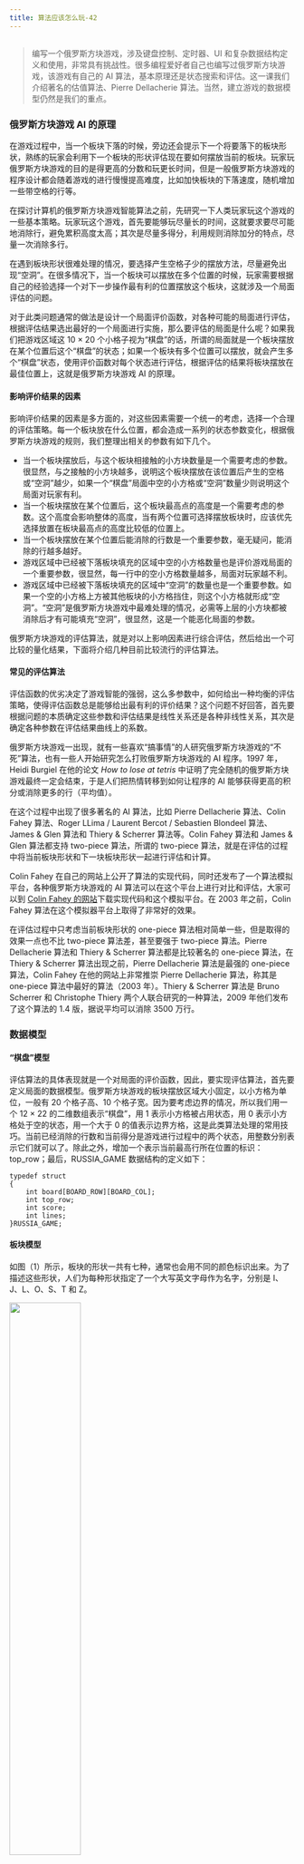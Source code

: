 ```yaml
---
title: 算法应该怎么玩-42
---
```

<article id="topicContainer" class="column_content"><h2 class="topic_title"></h2><div><blockquote>
  <p>编写一个俄罗斯方块游戏，涉及键盘控制、定时器、UI 和复杂数据结构定义和使用，非常具有挑战性。很多编程爱好者自己也编写过俄罗斯方块游戏，该游戏有自己的 AI 算法，基本原理还是状态搜索和评估。这一课我们介绍著名的估值算法、Pierre Dellacherie 算法。当然，建立游戏的数据模型仍然是我们的重点。</p>
</blockquote>
<h3 id="ai">俄罗斯方块游戏 AI 的原理</h3>
<p>在游戏过程中，当一个板块下落的时候，旁边还会提示下一个将要落下的板块形状，熟练的玩家会利用下一个板块的形状评估现在要如何摆放当前的板块。玩家玩俄罗斯方块游戏的目的是得更高的分数和玩更长时间，但是一般俄罗斯方块游戏的程序设计都会随着游戏的进行慢慢提高难度，比如加快板块的下落速度，随机增加一些带空格的行等。</p>
<p>在探讨计算机的俄罗斯方块游戏智能算法之前，先研究一下人类玩家玩这个游戏的一些基本策略。玩家玩这个游戏，首先要能够玩尽量长的时间，这就要求要尽可能地消除行，避免累积高度太高；其次是尽量多得分，利用规则消除加分的特点，尽量一次消除多行。</p>
<p>在遇到板块形状很难处理的情况，要选择产生空格子少的摆放方法，尽量避免出现“空洞”。在很多情况下，当一个板块可以摆放在多个位置的时候，玩家需要根据自己的经验选择一个对下一步操作最有利的位置摆放这个板块，这就涉及一个局面评估的问题。</p>
<p>对于此类问题通常的做法是设计一个局面评价函数，对各种可能的局面进行评估，根据评估结果选出最好的一个局面进行实施，那么要评估的局面是什么呢？如果我们把游戏区域这 10 × 20 个小格子视为“棋盘”的话，所谓的局面就是一个板块摆放在某个位置后这个“棋盘”的状态；如果一个板块有多个位置可以摆放，就会产生多个“棋盘”状态，使用评价函数对每个状态进行评估，根据评估的结果将板块摆放在最佳位置上，这就是俄罗斯方块游戏 AI 的原理。</p>
<h4 id="">影响评价结果的因素</h4>
<p>影响评价结果的因素是多方面的，对这些因素需要一个统一的考虑，选择一个合理的评估策略。每一个板块放在什么位置，都会造成一系列的状态参数变化，根据俄罗斯方块游戏的规则，我们整理出相关的参数有如下几个。</p>
<ul>
<li>当一个板块摆放后，与这个板块相接触的小方块数量是一个需要考虑的参数。很显然，与之接触的小方块越多，说明这个板块摆放在该位置后产生的空格或“空洞”越少，如果一个“棋盘”局面中空的小方格或“空洞”数量少则说明这个局面对玩家有利。</li>
<li>当一个板块摆放在某个位置后，这个板块最高点的高度是一个需要考虑的参数。这个高度会影响整体的高度，当有两个位置可选择摆放板块时，应该优先选择放置在板块最高点的高度比较低的位置上。</li>
<li>当一个板块摆放在某个位置后能消除的行数是一个重要参数，毫无疑问，能消除的行越多越好。</li>
<li>游戏区域中已经被下落板块填充的区域中空的小方格数量也是评价游戏局面的一个重要参数，很显然，每一行中的空小方格数量越多，局面对玩家越不利。</li>
<li>游戏区域中已经被下落板块填充的区域中“空洞”的数量也是一个重要参数。如果一个空的小方格上方被其他板块的小方格挡住，则这个小方格就形成“空洞”。“空洞”是俄罗斯方块游戏中最难处理的情况，必需等上层的小方块都被消除后才有可能填充“空洞”，很显然，这是一个能恶化局面的参数。</li>
</ul>
<p>俄罗斯方块游戏的评估算法，就是对以上影响因素进行综合评估，然后给出一个可比较的量化结果，下面将介绍几种目前比较流行的评估算法。</p>
<h4 id="-1">常见的评估算法</h4>
<p>评估函数的优劣决定了游戏智能的强弱，这么多参数中，如何给出一种均衡的评估策略，使得评估函数总是能够给出最有利的评价结果？这个问题不好回答，首先要根据问题的本质确定这些参数和评估结果是线性关系还是各种非线性关系，其次是确定各种参数在评估结果曲线上的系数。</p>
<p>俄罗斯方块游戏一出现，就有一些喜欢“搞事情”的人研究俄罗斯方块游戏的“不死”算法，也有一些人开始研究怎么打败俄罗斯方块游戏的 AI 程序。1997 年，Heidi Burgiel 在他的论文 <em>How to lose at tetris</em> 中证明了完全随机的俄罗斯方块游戏最终一定会结束，于是人们把热情转移到如何让程序的 AI 能够获得更高的积分或消除更多的行（平均值）。</p>
<p>在这个过程中出现了很多著名的 AI 算法，比如 Pierre Dellacherie 算法、Colin Fahey 算法、Roger LLima / Laurent Bercot / Sebastien Blondeel 算法、James &amp; Glen 算法和 Thiery &amp; Scherrer 算法等。Colin Fahey 算法和 James &amp; Glen 算法都支持 two-piece 算法，所谓的 two-piece 算法，就是在评估的过程中将当前板块形状和下一块板块形状一起进行评估和计算。</p>
<p>Colin Fahey 在自己的网站上公开了算法的实现代码，同时还发布了一个算法模拟平台，各种俄罗斯方块游戏的 AI 算法可以在这个平台上进行对比和评估，大家可以到 <a href="http://colinfahey.com">Colin Fahey 的网站</a>下载实现代码和这个模拟平台。在 2003 年之前，Colin Fahey 算法在这个模拟器平台上取得了非常好的效果。</p>
<p>在评估过程中只考虑当前板块形状的 one-piece 算法相对简单一些，但是取得的效果一点也不比 two-piece 算法差，甚至要强于 two-piece 算法。Pierre Dellacherie 算法和 Thiery &amp; Scherrer 算法都是比较著名的 one-piece 算法，在 Thiery &amp; Scherrer 算法出现之前，Pierre Dellacherie 算法是最强的 one-piece 算法，Colin Fahey 在他的网站上非常推崇 Pierre Dellacherie 算法，称其是 one-piece 算法中最好的算法（2003 年）。Thiery &amp; Scherrer 算法是 Bruno Scherrer 和 Christophe Thiery 两个人联合研究的一种算法，2009 年他们发布了这个算法的 1.4 版，据说平均可以消除 3500 万行。</p>
<h3 id="-2">数据模型</h3>
<h4 id="-3">“棋盘”模型</h4>
<p>评估算法的具体表现就是一个对局面的评价函数，因此，要实现评估算法，首先要定义局面的数据模型。俄罗斯方块游戏的板块摆放区域大小固定，以小方格为单位，一般有 20 个格子高、10 个格子宽。因为要考虑边界的情况，所以我们用一个 12 × 22 的二维数组表示“棋盘”，用 1 表示小方格被占用状态，用 0 表示小方格处于空的状态，用一个大于 0 的值表示边界方格，这是此类算法处理的常用技巧。当前已经消除的行数和当前得分是游戏进行过程中的两个状态，用整数分别表示它们就可以了。除此之外，增加一个表示当前最高行所在位置的标识：top_row；最后，RUSSIA_GAME 数据结构的定义如下：</p>
<pre><code class="c++ language-c++">typedef struct
{
    int board[BOARD_ROW][BOARD_COL];
    int top_row;
    int score;
    int lines;
}RUSSIA_GAME;
</code></pre>
<h4 id="-4">板块模型</h4>
<p>如图（1）所示，板块的形状一共有七种，通常也会用不同的颜色标识出来。为了描述这些形状，人们为每种形状指定了一个大写英文字母作为名字，分别是 I、J、L、O、S、T 和 Z。</p>
<p><img src="https://images.gitbook.cn/4e98bf30-08ef-11e9-84c5-8d0ac317b8b0"  width = "50%" /></p>
<p>图（1）俄罗斯方块图形示意图</p>
<p>每种形状的板块通过旋转可以产生几种不同的形态，O 型板块不管如何旋转都只有一种形态；I、S 和 Z 型板块通过旋转可以产生两种形态；L、J 和 T 型板块通过旋转可以产生 4 种形态。通过观察，可以发现每种板块形状无论怎么旋转，都不会超过 4 × 4 个小格子的空间，因此我们用一个 4 × 4 的矩阵描述这些形状经过旋转产生的各种形态，如图（2）所示，灰色显示的小方块表示板块的形状以及板块旋转可能产生的形态。</p>
<p><img src="https://images.gitbook.cn/60b0b470-08ef-11e9-aed2-d1df6adec5a5"  width = "60%" /></p>
<p>图（2）板块形状数据定义示意图</p>
<p>由小方块组成的 4 × 4 矩阵一般用二维数组定义，这样，每种板块的形态的定义如 B_SHAPE 所示，其中 shape[][] 是个 4 × 4 的二维数组，每个位置的值如果是 1 表示这个位置被板块占用，对应图（2）中的灰色方格位置，0 表示这个位置是空，对应图（2）中的白色方格位置。width 和 height 是板块形状当前的宽和高，以 I 板块为例，其第一个形态的宽就是 4，高是 1，其第二个形态的宽就是 1，高是 4。</p>
<pre><code class="c++ language-c++">typedef struct 
{
    int shape[SHAPE_BOX][SHAPE_BOX];
    int width;
    int height;
}B_SHAPE;
</code></pre>
<p>由于板块的旋转，一种板块可以有多个形态。我们定义 R_SHAPE 数据模型表示一种板块的所有形态信息，r_count 是这个板块旋转时可能产生的不同形态的个数，对于 O 型板块来说，r_count 就是 1，对于 T 型板块来说，r_count 就是 4。shape_r 是一个最大长度为 4 的数组，存放 r_count 对应的每一种旋转形态。</p>
<pre><code class="c++ language-c++">typedef struct tagRShape
{
    B_SHAPE shape_r[MAX_SHAPE_R];
    int r_count;
}R_SHAPE;
</code></pre>
<p>根据以上数据结构定义，用 7 个 R_SHAPE 类型元素组成的数组存放事先准备好的板块旋转形态数据表，算法实现过程中需要引用这些数据时，首先根据板块的形状编号从 R_SHAPE 数组中找到板块对应的 R_SHAPE 数据，然后就可以根据旋转角度找到 R_SHAPE 数据中对应的 B_SHAPE 数据。如果要穷举 R_SHAPE 板块的所有旋转状态，只需遍历 shape_r 数组即可，这个数据表的部分内容如下所示：</p>
<pre><code class="c++ language-c++">typedef struct
{
    B_SHAPE shape_r[MAX_SHAPE_R];
    int r_count;
}R_SHAPE;
</code></pre>
<h3 id="pierredellacherie">Pierre Dellacherie 算法</h3>
<p>前面介绍“俄罗斯方块游戏 AI 原理”的时候，介绍了一些评价俄罗斯方块游戏局面的参数，但是这些参数都是一些抽象的，如何具体使用这些参数进行评估计算呢？对于这些参数，不同的算法有不同的使用策略，本节要介绍的 Pierre Dellacherie 评价算法就是其中一种评价策略。2003 年，法国人 Pierre Dellacherie 在 Colin Fahey 的平台上提交了一种 one-piece 算法，该算法的结果超过了 Colin Fahey 算法，取得了平均消除 65 万行的成绩，成为 2003 年智能程度最高的 one-piece 人工智能算法。</p>
<h4 id="pierredellacherie-1">Pierre Dellacherie 算法的基本概念</h4>
<p>Pierre Dellacherie 算法将影响俄罗斯方块游戏的抽象参数转化为 6 种具体的属性，并详细定义了这 6 种属性，具体如下。</p>
<ul>
<li>landingHeight：指当前板块放置后，板块中点距离游戏区域底部的距离（以小方格为单位）。</li>
<li>erodedPieceCellsMetric：这是消除参数的体现，它代表的是消去行数与当前摆放的板块中被消去的小方格数的乘积。</li>
<li>boardRowTransitions：如果把每一行中的小方格从有小方块填充到无小方块，或从无小方块到有小方块填充视作一次“变换”的话，这个属性就是各行中发生变换的次数之和。</li>
<li>boardColTransitions：关于“变换”的定义和 boardRowTransitions 一样，只是以列为单位统计变换的次数。</li>
<li>boardBuriedHoles：各列中“空洞”的小方格数之和。</li>
<li>boardWells：各列中“井”的深度连加之和。</li>
</ul>
<p>landingHeight 属性比较简单，无需多做说明。erodedPieceCellsMetric 属性体现了消除参数的影响，能消除一行，肯定是一种好的结果，但是如果单纯的考虑消除，会导致一些“不理智的选择”。如图（3）所示，在出现图（3-a）的局面时，最好的选择其实是图（3-c），但是如果评价算法给消除一个太高的评价，则会导致出现图（3-b）的选择，虽然消除了一行，但是产生了一个“空洞”。</p>
<p><img src="https://images.gitbook.cn/7350c570-08ef-11e9-8d41-0bd0032d62d4"  width = "60%" /></p>
<p>图（3）单纯考虑消除产生的不理智结果</p>
<p>Pierre Dellacherie 算法对消除参数进行了适当的折中处理，考虑到每个板块由四个小方块组成（图（2）中的灰色小格子），如果能同时将这个板块的四个小方块都消除，其结果就是“消除的行数 × 4”，将取得明显优势。但是如果只能消除一个小方块，其结果就是 1 倍关系，所产生的影响很容易被形成一个“空洞”或引起一次“变换”所抵消，这样就可以避免类似图（3）所示的例子中的那种“不理智”的选择。boardRowTransitions 和 boardColTransitions 属性反映的是小方块摆放的紧密程度，这个也比较容易理解，小方块摆放的越紧密，期间的空格就越少，小方格状态之间的变换就越少。</p>
<blockquote>
  <p>但是需要注意一点，这种变换要考虑边界因素。可以这样理解，如果紧邻边界的行或列是空小方格，则视为一次“变换”，即边界作为被填充的小方格参与计算。</p>
</blockquote>
<p><img src="https://images.gitbook.cn/843591e0-08ef-11e9-84c5-8d0ac317b8b0"  width = "60%" /></p>
<p>图（4）“空洞”和“井”示意图</p>
<p>boardBuriedHoles 是一列中“空洞”的小方格数量之和。所谓的“空洞”就是某一列中顶端被小方块填堵住的空小方格，如图（4-a）所示，红色方框标识的就是“空洞”。形成空洞是俄罗斯方块游戏中最坏的局面，要极力避免这种情况，因此 Pierre Dellacherie 算法给“空洞”的系数是 −4。boardWells 是“井”的深度连加之和，首先来定义什么是“井”，“井”就是两边（包括边界）都由方块填充的空列，图（4-b）就是很多资料上常引用的“井”的示意图，其中蓝色方框标识的就是两个“井”。“井”的评价记分采用的是连加求和，一个“井”中连续的空小方格有 1 个就计  1，有两个就计 1 + 2 = 3，有三个就计 1 + 2 + 3 = 6，以此类推，如（4-b）中两个“井”的记分之和就是（1 + 2）+（ 1 + 2 + 3）= 9。</p>
<h4 id="pierredellacherie-2">Pierre Dellacherie 估值函数原理</h4>
<p>Pierre Dellacherie 算法的评估函数就是将以上述 6 个属性作为输入参数，采用线性组合的方式，计算出最后的评估值，其计算公式如下：</p>
<p>value = −landingHeight + erodedPieceCellsMetric − boardRowTransitions − boardColTransitions − (4 × boardBuriedHoles) − boardWells</p>
<p>对每个局面计算应用上述公式计算 value 值，取最大的一个作为最后的选择。如果两个局面的评分相同怎么办？两个局面的 value 值相同是一种很普遍的情况，为此 Pierre Dellacherie 算法又定义了一个优先度的概念，当两个局面的 value 值相同时，取优先度大的那个作为最后的选择。优先度的定义如下：</p>
<p>如果板块摆放在游戏区域的左侧（1 ~ 5 列）：</p>
<p>​      priority = 100 × 板块需要水平平移次数 + 10 + 板块需要旋转的次数</p>
<p>如果板块摆放在游戏区域的右侧（6 ~ 10 列）：</p>
<p>​      priority = 100 × 板块需要水平平移次数 + 板块需要旋转的次数</p>
<p>假如游戏中新的板块总是从游戏区域的中间开始落下，那么“板块需要水平平移次数”就是将板块摆放在所选位置时需要水平移动多少个小方格。每个板块最终摆放在指定位置后，其形态不一定就是初始形态，可能需要做一些旋转操作才能以此形态放置，这些旋转操作的次数就是“板块需要旋转的次数”。</p>
<p>以上就是 Pierre Dellacherie 评估算法的核心内容，主要就是 value 计算公式所代表的评估函数，正是这个估值计算公式决定了俄罗斯方块游戏 AI 的智能。</p>
<h4 id="pierredellacherie-3">Pierre Dellacherie 算法实现</h4>
<p>Pierre Dellacherie 估值算法的原理并不复杂，要实现这个算法的关键是识别出游戏局面中的 6 种属性，每种属性需要一个计算函数，这些函数有类似的接口，如下所示。game 是游戏的局面（状态），bs 是板块形状数据，row 是选中放置板块的行，col 是选中放置板块的列。</p>
<pre><code class="c++ language-c++">int Get_XXXXX(RUSSIA_GAME *game, B_SHAPE *bs, int row, int col)
{
    ......
}
</code></pre>
<h5 id="landingheight"><strong>landingHeight</strong></h5>
<p>首先是 landingHeight，这个非常简单，由于数组的下标 row 与高度是反对称的，需要做个取反计算。</p>
<pre><code class="c++ language-c++">int GetLandingHeight(RUSSIA_GAME *game, B_SHAPE *bs, int row, int col)
{
    return (GAME_ROW - row);
}
</code></pre>
<h5 id="erodedpiececellsmetric"><strong>erodedPieceCellsMetric</strong></h5>
<p>GetErodedPieceCellsMetric() 的算法实现也很简单，就是从 top_row 开始遍历所有的行，如果发现某一行可以消除，则计算当前板块形状中有多少小方块属于这一行。erodedRow 记录可以消除多少行，erodedShape 记录消除的小格子中有多少小方块是属于当前摆放的板块 bs 上，最后返回它们的乘积。</p>
<p>erodedRow 比较容易理解，erodedShape 的计数如果前面没有看懂，这里我再啰嗦一下。无论形状如何，每个板块上都有四个小格子（自己看图（2）来理解），如果这个板块放下去以后，这个板块上的小格子随着行的消除能够被消除的个数就是 erodedShape。</p>
<p>一般来说，板块放置后，如果一行都不能消除，这个函数就返回 0。只要能消除一行，这个板块上至少能被消除一个小格子，理解一下，毕竟是这个板块摆放导致的消除嘛。如果运气好（技术好才对），这个板块放下去后，随着行的消除，自己也被完全消除，也就是说，新落下的这个板块没有给局面增加任何负担，当然要给与加倍的奖励。想象一下，你留了一个很深的“井”，这时候来了个“I”形板块，这酸爽，一下子消 4 行，并且这个“I”形板块的四个小格子也跟着被消除了，这个评估得分就是 4 × 4 = 16 分。IsFullRowStatus() 判断一行是否被填满，实现很简单，GitHub 上自己看。</p>
<pre><code class="c++ language-c++">int GetErodedPieceCellsMetric(RUSSIA_GAME *game, B_SHAPE *bs, int row, int col)
{
    int erodedRow = 0; //本次能消除的行数
    int erodedShape = 0; //当前板块 bs 中的小格子本次被消除了几块
    int i = game-&gt;top_row; //从当前最高行开始向下逐行搜索
    while(i &lt; GAME_ROW)
    {
        if(IsFullRowStatus(game, i)) //这行是否填满
        {
            erodedRow++;
            if((i &gt;= row) &amp;&amp; (i &lt;= (row + bs-&gt;height)))
            {
                int sline = i - row;
                for(int j = 0; j &lt; bs-&gt;width; j++)
                {
                    if(bs-&gt;shape[sline][j] != 0)
                    {
                        erodedShape++;
                    }
                }
            }
        }
        i++;
    }

    return (erodedRow * erodedShape);
}
</code></pre>
<h5 id="boardrowtransitionsboardcoltransitions"><strong>boardRowTransitions和boardColTransitions</strong></h5>
<p>boardRowTransitions 和 boardColTransitions 的计算也非常简单。以 GetBoardRowTransitions() 函数的计算为例，从 top_row 开始遍历所有的行，对每一行统计“变换”。统计从左边界开始到右边界结束，注意这个算法里列下标是从 0 开始的，因为要从 board 区域中的边界开始计算，计算 boardColTransitions 的算法实现与 GetBoardRowTransitions() 函数类似，指示将遍历方法从按照行遍历改成按照列遍历。</p>
<pre><code class="c++ language-c++">int GetBoardRowTransitions(RUSSIA_GAME *game, B_SHAPE *bs, int row, int col)
{
    int transitions = 0;
    for(int i = game-&gt;top_row; i &lt; GAME_ROW; i++)  //每一行
    {
        for(int j = 0; j &lt; (BOARD_COL - 1); j++)
        {
            //小格子发生从“填充”到“空”的变化
            if((game-&gt;board[i + 1][j] != 0)&amp;&amp;(game-&gt;board[i + 1][j + 1] == 0)) 
            {
                transitions++;
            }
            //小格子发生从“空”到“填充”的变化
            if((game-&gt;board[i + 1][j] == 0)&amp;&amp;(game-&gt;board[i + 1][j + 1] != 0)) 
            {
                transitions++;
            }
        }
    }

    return transitions;
}
</code></pre>
<h5 id="boardburiedholes"><strong>boardBuriedHoles</strong></h5>
<p>“空洞”是一个很关键的属性，但是计算 boardBuriedHoles 的算法并不复杂。遍历 board 的每一列，对每一列从 top_row 开始找第一个填充的小方块（第一个 while 循环），找到之后在继续找这个小方块之下所有的空小方格，统计它们的数量之和（第二个 while 循环）。</p>
<pre><code class="c++ language-c++">int GetBoardBuriedHoles(RUSSIA_GAME *game, B_SHAPE *bs, int row, int col)
{
    int holes = 0;
    for(int j = 0; j &lt; GAME_COL; j++)
    {
        int i = game-&gt;top_row;
        while((game-&gt;board[i + 1][j + 1] == 0) &amp;&amp; (i &lt; GAME_ROW))
            i++;
        while(i &lt; GAME_ROW)
        {
            if(game-&gt;board[i + 1][j + 1] == 0)
            {
                holes++;
            }
            i++;
        }
    }

    return holes;
}
</code></pre>
<h5 id="boardwells"><strong>boardWells</strong></h5>
<p>“井”的计算仍然以列为单位进行扫描，对每一列从 top_row 开始处理，如果某个小方格是空状态，但是其左右相邻的两列（包括边界）都是填充的小方格，则统计井深的 wells 计数器 +1。当遇到一个小方块是填充状态时，一个井深的统计结束，根据 wells 计数器计算 sum，然后 wells 计数器清0，准备继续统计下一个“井”的深度。</p>
<p>关于“井”的积分，前面介绍过，“井”的得分与深度有关，如果“井”深是 n，则得分就是从 1 加到 n 求和，可见，对于不同的“井”深，其值是确定的。我们再次使用了以空间换时间的策略，预先计算好从 1 到 n 各数列的和，存放在 sum_n 表中，然后用 n 作为数组下标直接得到对应的和。游戏区域最高就是 20 行，因此井深不会超过 20，只需计算 20 个数列和存放在 sum_n 表即可。</p>
<pre><code class="c++ language-c++">int sum_n[] = { 0, 1, 3, 6, 10, 15, 21, 28, 36, 45, 55, 66, 78, 91, 105, 120, 136, 153, 171, 190, 210 };

int GetBoardWells(RUSSIA_GAME *game, B_SHAPE *bs, int row, int col)
{
    int wells = 0;
    int sum = 0;
    for(int j = 0; j &lt; GAME_COL; j++)
    {
        for(int i = game-&gt;top_row; i &lt;= GAME_ROW; i++)
        {
            if(game-&gt;board[i + 1][j + 1] == 0)
            {
                if((game-&gt;board[i + 1][j]!= 0)&amp;&amp;(game-&gt;board[i + 1][j + 2]!=0))
                {
                    wells++;
                }
            }
            else
            {
                sum += sum_n[wells];
                wells = 0;
            }
        }
    }

    return sum;
}
</code></pre>
<h5 id="-5"><strong>最后，估值</strong></h5>
<p>最后的估值函数就是将前面原理部分介绍的 value 计算公式翻译成代码。</p>
<pre><code class="c++ language-c++">int EvaluateFunction(RUSSIA_GAME *game, B_SHAPE *bs, int row, int col)
{
    int evalue = 0;

    int lh = GetLandingHeight(game, bs, row, col);
    int epcm = GetErodedPieceCellsMetric(game, bs, row, col);
    int brt = GetBoardRowTransitions(game, bs, row, col);
    int bct = GetBoardColTransitions(game, bs, row, col);
    int bbh = GetBoardBuriedHoles(game, bs, row, col);
    int bw = GetBoardWells(game, bs, row, col);

    evalue = (-1) * lh + epcm - brt - bct - (4 * bbh) - bw;

    return evalue;
}
</code></pre>
<h3 id="-6">总结</h3>
<p>Demaine、Hohenberger 和 Liben-Nowell 在 2002 年提交了一篇名为“Tetris is Hard, Even to Approximate”的论文，初步论证了俄罗斯方块游戏是 NP 完全问题（NP-complete），这使得所有人都彻底放弃了寻找俄罗斯方块游戏的数学公式解法。目前主要的几种俄罗斯方块游戏人工智能算法，都采用了穷举算法，只是在穷举实现的细节上稍有不同。总的来说，俄罗斯方块游戏的人工智能算法都由两个核心部分组成，其一是板块摆放动作引擎，此引擎负责产生各种板块的摆放方法；其二是评估函数，对每种板块摆放方法进行评估。</p>
<p>本课重点介绍了 Pierre Dellacherie 估值算法，要实现一个完整的俄罗斯方块游戏还需要做很多工作。本课的代码中有一个驱动板块摆放的搜索引擎，还有一个生成一定数量的随机板块函数，用于测试我们的摆放引擎和 AI。我试过，随机生成 10 万个板块，有 10% 的概率能成功处理完，最好成绩是消除大约 4 万行，得 400 多万分，感兴趣的朋友可以玩一玩。</p>
<p><a href="https://github.com/inte2000/play_with_algo">请单击这里下载源码</a></p>
<h3 id="-7">答疑与交流</h3>
<blockquote>
  <p><strong>为了方便与作者交流与学习，GitChat 编辑团队组织了一个《算法应该怎么玩》读者交流群，添加小助手-伽利略微信：「GitChatty6」，回复关键字「259」给小助手-伽利略获取入群资格。</strong></p>
</blockquote></div></article>